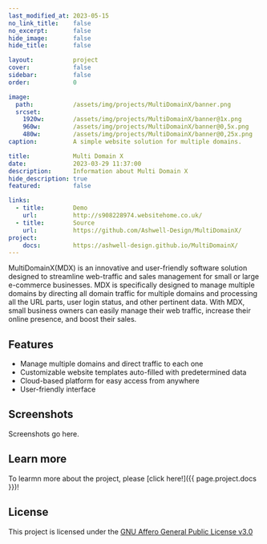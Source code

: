 ```yaml
---
last_modified_at: 2023-05-15
no_link_title:    false 
no_excerpt:       false 
hide_image:       false
hide_title:       false

layout:           project
cover:            false
sidebar:          false
order:            0

image:
  path:           /assets/img/projects/MultiDomainX/banner.png
  srcset:
    1920w:        /assets/img/projects/MultiDomainX/banner@1x.png
    960w:         /assets/img/projects/MultiDomainX/banner@0,5x.png
    480w:         /assets/img/projects/MultiDomainX/banner@0,25x.png
caption:          A simple website solution for multiple domains.

title:            Multi Domain X
date:             2023-03-29 11:37:00
description:      Information about Multi Domain X
hide_description: true
featured:         false

links:
  - title:        Demo
    url:          http://s908228974.websitehome.co.uk/
  - title:        Source
    url:          https://github.com/Ashwell-Design/MultiDomainX/
project:
	docs:         https://ashwell-design.github.io/MultiDomainX/
---
```


MultiDomainX(MDX) is an innovative and user-friendly software solution designed to streamline web-traffic and sales management for small or large e-commerce businesses. MDX is specifically designed to manage multiple domains by directing all domain traffic for multiple domains and processing all the URL parts, user login status, and other pertinent data. With MDX, small business owners can easily manage their web traffic, increase their online presence, and boost their sales.

## Features

- Manage multiple domains and direct traffic to each one
- Customizable website templates auto-filled with predetermined data
- Cloud-based platform for easy access from anywhere
- User-friendly interface

## Screenshots

Screenshots go here.

## Learn more

To learmn more about the project, please [click here!]({{ page.project.docs }})!

## License

This project is licensed under the [GNU Affero General Public License v3.0](/Licenses/AGPL-3.0/)
